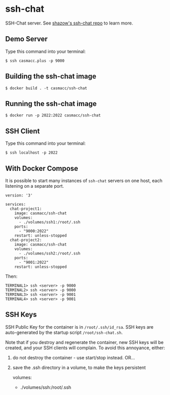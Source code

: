 # ssh-chat

SSH-Chat server.  See [shazow's ssh-chat repo][1] to learn more.

[1]: https://github.com/shazow/ssh-chat

## Demo Server

Type this command into your terminal:

    $ ssh casmacc.plus -p 9000

## Building the ssh-chat image

    $ docker build . -t casmacc/ssh-chat

## Running the ssh-chat image

    $ docker run -p 2022:2022 casmacc/ssh-chat

## SSH Client

Type this command into your terminal:

    $ ssh localhost -p 2022

## With Docker Compose

It is possible to start many instances of `ssh-chat` servers on one host, each
listening on a separate port. 

    version: '3'

    services:
      chat-project1:
        image: casmacc/ssh-chat
        volumes:
          - ./volumes/ssh1:/root/.ssh
        ports:
          - "9000:2022"
        restart: unless-stopped
      chat-project2:
        image: casmacc/ssh-chat
        volumes:
          - ./volumes/ssh2:/root/.ssh
        ports:
          - "9001:2022"
        restart: unless-stopped
    
Then:

    TERMINAL1> ssh <server> -p 9000
    TERMINAL2> ssh <server> -p 9000
    TERMINAL3> ssh <server> -p 9001
    TERMINAL4> ssh <server> -p 9001

## SSH Keys

SSH Public Key for the container is in `/root/.ssh/id_rsa`.  SSH keys are
auto-generated by the startup script `/root/ssh-chat.sh`.

Note that if you destroy and regenerate the container, new SSH keys will be
created, and your SSH clients will complain.  To avoid this annoyance, either:

1) do not destroy the container - use start/stop instead.  OR...
2) save the .ssh directory in a volume, to make the keys persistent

    volumes:
      - ./volumes/ssh:/root/.ssh


